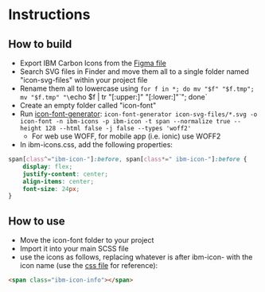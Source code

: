 # Instructions

## How to build
- Export IBM Carbon Icons from the [Figma file](https://www.figma.com/file/YxzqZzimoylCVlqCKAdOsy/IBM-Carbon-Icons?node-id=0%3A1)
- Search SVG files in Finder and move them all to a single folder named "icon-svg-files" within your project file
- Rename them all to lowercase using `for f in *; do mv "$f" "$f.tmp"; mv "$f.tmp" "\`echo $f | tr "[:upper:]" "[:lower:]"\`"; done`
- Create an empty folder called "icon-font"
- Run [icon-font-generator](https://www.npmjs.com/package/icon-font-generator): `icon-font-generator icon-svg-files/*.svg -o icon-font -n ibm-icons -p ibm-icon -t span --normalize true --height 128 --html false -j false --types 'woff2'`
    - For web use WOFF, for mobile app (i.e. ionic) use WOFF2
- In ibm-icons.css, add the following properties:
```css
span[class^="ibm-icon-"]:before, span[class*=" ibm-icon-"]:before {
    display: flex;
    justify-content: center;
    align-items: center;
    font-size: 24px;
}
```

## How to use
- Move the icon-font folder to your project
- Import it into your main SCSS file
- use the icons as follows, replacing whatever is after ibm-icon- with the icon name (use the [css file](https://github.com/alpiel91/carbon-iconfont/blob/master/icon-font-mobile/ibm-icons.css) for reference):
```html
<span class="ibm-icon-info"></span>
```
